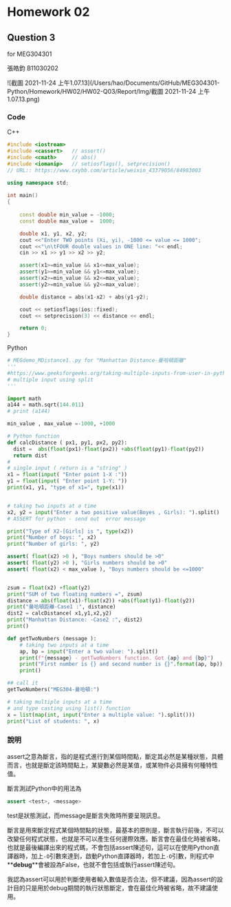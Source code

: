 # Homework 02

## Question 3

for MEG304301

張皓鈞 B11030202

![截圖 2021-11-24 上午1.07.13](/Users/hao/Documents/GitHub/MEG304301-Python/Homework/HW02/HW02-Q03/Report/Img/截圖 2021-11-24 上午1.07.13.png)

### Code

C++

```c++
#include <iostream>
#include <cassert>   // assert()
#include <cmath>     // abs()
#include <iomanip>   // setiosflags(), setprecision()
// URL:: https://www.cxybb.com/article/weixin_43379056/84983003  

using namespace std;
    
int main()
{
    
    const double min_value = -1000;
    const double max_value =  1000;

    double x1, y1, x2, y2;
    cout <<"Enter TWO points (Xi, yi), -1000 <= value <= 1000"; 
    cout <<"\n\tFOUR double values in ONE line: "<< endl;  
    cin >> x1 >> y1 >> x2 >> y2;

    assert(x1>=min_value && x1<=max_value);
    assert(y1>=min_value && y1<=max_value);    
    assert(x2>=min_value && x2<=max_value);
    assert(y2>=min_value && y2<=max_value);

    double distance = abs(x1-x2) + abs(y1-y2);

    cout << setiosflags(ios::fixed);
    cout << setprecision(3) << distance << endl;

    return 0;
}
```

Python

```python
# MEGdemo_MDistance1..py for "Manhattan Distance-曼哈頓距離"
'''
#https://www.geeksforgeeks.org/taking-multiple-inputs-from-user-in-python/
# multiple input using split
'''

import math 
a144 = math.sqrt(144.011)
# print (a144)

min_value , max_value =-1000, +1000

# Python function 
def calcDistance ( px1, py1, px2, py2):
  dist =  abs(float(px1)-float(px2)) +abs(float(py1)-float(py2))
  return dist
#
# single input ( return is a "string" )
x1 = float(input( "Enter point 1-X :"))
y1 = float(input( "Enter point 1-Y: "))
print(x1, y1, "type of x1=", type(x1))


# taking two inputs at a time
x2, y2 = input("Enter a two positive value(Boyes , Girls): ").split()
# ASSERT for python - send out  error message

print("Type of X2-[Girls] is ", type(x2))
print("Number of boys: ", x2)
print("Number of girls: ", y2)

assert( float(x2) >0 ), "Boys numbers should be >0"
assert( float(y2) >0 ), "Girls numbers should be >0"
assert( float(x2) < max_value ), "Boys numbers should be <=1000"


zsum = float(x2) +float(y2)
print("SUM of two floating numbers =", zsum)
distance = abs(float(x1)-float(x2)) +abs(float(y1)-float(y2))
print("曼哈頓距離-Case1 :", distance)
dist2 = calcDistance( x1,y1,x2,y2)
print("Manhattan Distance: -Case2 :", dist2)
print()

def getTwoNumbers (message ):
    # taking two inputs at a time
    ap, bp = input("Enter a two value: ").split()
    print(f"{message} - getTwoNumbers function. Got {ap} and {bp}")
    print("First number is {} and second number is {}".format(ap, bp))
    print() 

## call it 
getTwoNumbers("MEG304-曼哈頓:") 

# taking multiple inputs at a time
# and type casting using list() function
x = list(map(int, input("Enter a multiple value: ").split()))
print("List of students: ", x)
```

### 說明

assert之意為斷言，指的是程式進行到某個時間點，斷定其必然是某種狀態，具體而言，也就是斷定該時間點上，某變數必然是某值，或某物件必具擁有何種特性值。

斷言測試Python中的用法為

```python
assert <test>, <message>
```

test是狀態測試，而message是斷言失敗時所要呈現訊息。

斷言是用來斷定程式某個時間點的狀態，最基本的原則是，斷言執行前後，不可以改變任何程式狀態，也就是不可以產生任何邊際效應。斷言會在最佳化時被省略，也就是最後編譯出來的程式碼，不會包括assert陳述句，這可以在使用Python直譯器時，加上`-O`引數來達到，啟動Python直譯器時，若加上`-O`引數，則程式中**__debug__**會被設為False，也就不會包括或執行assert陳述句。

我認為assert可以用於判斷使用者輸入數值是否合法，但不建議，因為assert的設計目的只是用於debug期間的執行狀態斷定，會在最佳化時被省略，故不建議使用。
